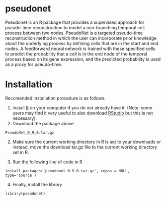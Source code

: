 # pseudonet

Pseudonet is an R package that provides a supervised approach for pseudo-time reconstruction to model a non-branching temporal cell process between two nodes. PseudoNet is a targeted pseudo-time reconstruction method in which the user can incorporate prior knowledge about the underlying process by  defining cells that are in the start and end nodes. A feedforward neural network is trained with these specified cells to predict the probability that a cell is in the end node of the temporal process based on its gene expression, and the predicted probability is used as a proxy for pseudo-time.

# Installation

Recomended installation procedure is as follows.

1. Install [R](https://www.r-project.org/)  on your computer if you do not already have it. (Note: some users may find it very useful to also download [RStudio](https://www.rstudio.com/products/rstudio/download/) but this is not necessary).
2. Download the package above 
```
PseudoNet_0_9_0.tar.gz
```

2. Make sure the current working directory in R is set to your downloads or instead, move the download tar.gz file to the current working directory set in R.


3. Run the following line of code in R
```
install.packages('pseudonet_0.9.0.tar.gz', repos = NULL, type='source')
```
4. Finally, install the library
```
library(pseudonet)
```


